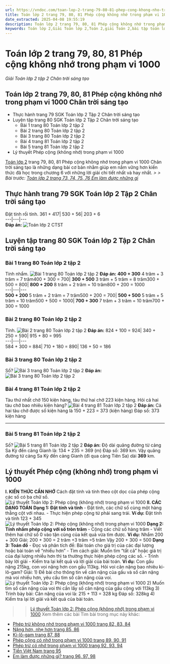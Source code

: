 ```yaml
---
url: https://vndoc.com/toan-lop-2-trang-79-80-81-phep-cong-khong-nho-trong-pham-vi-1000-266328
title: Toán lớp 2 trang 79, 80, 81 Phép cộng không nhớ trong phạm vi 1000 - Giải Toán lớp 2 tập 2 Chân trời sáng tạo - VnDoc.com
date_extracted: 2025-04-08 19:55:19
description: Toán lớp 2 trang 79, 80, 81 Phép cộng không nhớ trong phạm vi 1000 Chân trời sáng tạo nhằm ôn luyện và củng cố lại các kiến thức về Phép cộng không nhớ trong phạm vi 1000.
keywords: Toán lớp 2,Giải Toán lớp 2,Toán 2,giải Toán 2,bài tập toán lớp 2,toan lop 2,toán lớp 2 tập 2,toán 2 tập 2,học toán lớp 2,toán lớp 2 sách Chân trời,toán lớp 2 chân trời sáng tạo,Sách giáo khoa lớp 2 Chân trời sáng tạo,Toán lớp 2 trang 79 chân trời sáng tạo,Toán lớp 2 trang 80 chân trời sáng tạo tập 2,Toán lớp 2 trang 81 tập 2,Phép cộng không nhớ trong phạm vi 1000,Phép cộng không nhớ trong phạm vi 1000 trang 79
---
```


# Toán lớp 2 trang 79, 80, 81 Phép cộng không nhớ trong phạm vi 1000
 _Giải Toán lớp 2 tập 2 Chân trời sáng tạo_
## Toán lớp 2 trang 79, 80, 81 Phép cộng không nhớ trong phạm vi 1000 Chân trời sáng tạo
  * Thực hành trang 79 SGK Toán lớp 2 Tập 2 Chân trời sáng tạo
  * Luyện tập trang 80 SGK Toán lớp 2 Tập 2 Chân trời sáng tạo
    * Bài 1 trang 80 Toán lớp 2 tập 2
    * Bài 2 trang 80 Toán lớp 2 tập 2
    * Bài 3 trang 80 Toán lớp 2 tập 2
    * Bài 4 trang 81 Toán lớp 2 tập 2
    * Bài 5 trang 81 Toán lớp 2 tập 2
  * Lý thuyết Phép cộng \(không nhớ\) trong phạm vi 1000

[Toán lớp 2](<https://vndoc.com/toan-lop-2-sach-chan-troi-sang-tao>) trang 79, 80, 81 Phép cộng không nhớ trong phạm vi 1000 Chân trời sáng tạo là những dạng bài cơ bản nhằm giúp em nắm vững hơn kiến thức đã học trong chương 6 với những lời giải chi tiết nhất và hay nhất.
_> > Bài trước: [Toán lớp 2 trang 73, 74, 75, 76 Em làm được những gì](<https://vndoc.com/toan-lop-2-trang-73-74-75-76-em-lam-duoc-nhung-gi-266324>)_
## **Thực hành trang 79 SGK Toán lớp 2 Tập 2 Chân trời sáng tạo**
Đặt tính rồi tính.
361 + 417| 530 + 56| 203 + 6  
---|---|---  
**Đáp án:**
![Toán lớp 2 CTST](https://i.vdoc.vn/data/image/2022/05/25/toan-lop-2-trang-79-80-81-1.jpg)
## **Luyện tập trang 80 SGK Toán lớp 2 Tập 2 Chân trời sáng tạo**
### **Bài 1 trang 80 Toán lớp 2 tập 2**
Tính nhẩm.
![Bài 1 trang 80 Toán lớp 2 tập 2](https://i.vdoc.vn/data/image/2022/05/25/toan-lop-2-trang-79-80-81-2.jpg)
**Đáp án:**
**400 + 300** 4 trăm + 3 trăm = 7 trăm400 + 300 = 700| **300 + 500** 3 trăm + 5 trăm = 8 trăm300 + 500 = 800| **800 + 200** 8 trăm + 2 trăm = 10 trăm800 + 200 = 1000  
---|---|---  
**500 + 200** 5 trăm + 2 trăm = 7 trăm500 + 200 = 700| **500 + 500** 5 trăm + 5 trăm = 10 trăm500 + 500 = 1000| **700 + 300** 7 trăm + 3 trăm = 10 trăm700 + 300 = 1000  
### **Bài 2 trang 80 Toán lớp 2 tập 2**
Tính.
![Bài 2 trang 80 Toán lớp 2 tập 2](https://i.vdoc.vn/data/image/2022/05/25/toan-lop-2-trang-79-80-81-3.jpg)
**Đáp án:**
824 + 100 = 924| 340 + 250 = 590| 915 + 80 = 995  
---|---|---  
584 + 300 = 884| 710 + 180 = 890| 136 + 50 = 186  
### **Bài 3 trang 80 Toán lớp 2 tập 2**
Số?
![Bài 3 trang 80 Toán lớp 2 tập 2](https://i.vdoc.vn/data/image/2022/05/25/toan-lop-2-trang-79-80-81-4.jpg)
**Đáp án:**
![Bài 3 trang 80 Toán lớp 2 tập 2](https://i.vdoc.vn/data/image/2022/05/25/toan-lop-2-trang-79-80-81-5.jpg)
### **Bài 4 trang 81 Toán lớp 2 tập 2**
Tàu thứ nhất chở 150 kiện hàng, tàu thứ hai chở 223 kiện hàng. Hỏi cả hai tàu chở bao nhiêu kiện hàng?
![Bài 4 trang 81 Toán lớp 2 tập 2](https://i.vdoc.vn/data/image/2022/05/25/toan-lop-2-trang-79-80-81-6.jpg)
**Đáp án:**
Cả hai tàu chở được số kiện hàng là
150 + 223 = 373 \(kiện hàng\)
Đáp số: 373 kiện hàng
****
### **Bài 5 trang 81 Toán lớp 2 tập 2**
Số?
![Bài 5 trang 81 Toán lớp 2 tập 2](https://i.vdoc.vn/data/image/2022/05/25/toan-lop-2-trang-79-80-81-7.jpg)
**Đáp án:**
Độ dài quãng đường từ cảng Sa Kỳ đến cảng Gianh là:
134 + 235 = 369 \(m\)
Đáp số: 369 km.
Vậy quãng đường từ cảng Sa Kỳ đến cảng Gianh \(đi qua cảng Tiên Sa\) dài **369** km.
## Lý thuyết Phép cộng \(không nhớ\) trong phạm vi 1000
**I. KIẾN THỨC CẦN NHỚ**
Cách đặt tính và tính theo cột dọc của phép cộng các số có ba chữ số.
![Lý thuyết Toán lớp 2: Phép cộng \(không nhớ\) trong phạm vi 1000](https://i.vdoc.vn/data/image/2023/03/09/ly-thuyet-toan-lop-2-phep-cong-khong-nho-trong-pham-vi-1000-1.jpg)
**II. CÁC DẠNG TOÁN**
**Dạng 1: Đặt tính và tính**
\- Đặt tính, các chữ số cùng một hàng thẳng cột với nhau.
\- Thực hiện phép cộng từ phải sang trái.
**Ví dụ:** Đặt tính và tính 123 + 345
![Lý thuyết Toán lớp 2: Phép cộng \(không nhớ\) trong phạm vi 1000](https://i.vdoc.vn/data/image/2023/03/09/ly-thuyet-toan-lop-2-phep-cong-khong-nho-trong-pham-vi-1000-2.jpg)
**Dạng 2: Tính nhẩm phép cộng với số tròn trăm**
\- Cộng các chữ số hàng trăm
\- Viết thêm hai chữ số 0 vào tận cùng của kết quả vừa tìm được.
**Ví dụ:** Nhẩm 200 + 300
Giải:
200 + 300 = 2 trăm +3 trăm =5 trăm
Vậy 200 + 300 = 500
**Dạng 3: Toán đố**
\- Đọc và phân tích đề: Bài toán cho giá trị của các đại lượng hoặc bài toán về “nhiều hơn”
\- Tìm cách giải: Muốn tìm “tất cả” hoặc giá trị của đại lượng nhiều hơn thì ta thường thực hiện phép cộng các số.
\- Trình bày lời giải
\- Kiểm tra lại kết quả và lời giải của bài toán.
**Ví dụ:** Con gấu nặng 215kg, con voi nặng hơn con gấu 113kg. Hỏi voi cân nặng bao nhiêu ki-lô-gam?
Giải:
1\) Đề bài cho thông tin về cân nặng của gấu và số cân nặng mà voi nhiều hơn, yêu cầu tìm số cân nặng của voi.
![Lý thuyết Toán lớp 2: Phép cộng \(không nhớ\) trong phạm vi 1000](https://i.vdoc.vn/data/image/2023/03/09/ly-thuyet-toan-lop-2-phep-cong-khong-nho-trong-pham-vi-1000-3.jpg)
2\) Muốn tìm số cân nặng của voi thì cần lấy số cân nặng của gấu cộng với 113kg
3\) Trình bày bài:
Cân nặng của voi là:
215 + 113 = 328 kg
Đáp số: 328kg
4\) Kiểm tra lại lời giải và kết quả của bài toán.
>> [Lý thuyết Toán lớp 2: Phép cộng \(không nhớ\) trong phạm vi 1000](<https://vndoc.com/ly-thuyet-toan-lop-2-phep-cong-khong-nho-trong-pham-vi-1000-192123>)
Xem thêm các bài Tìm bài trong mục này khác:
  * [Phép trừ không nhớ trong phạm vi 1000 trang 82, 83, 84](</toan-lop-2-trang-82-83-84-phep-tru-khong-nho-trong-pham-vi-1000-266332>)
  * [Nặng hơn, nhẹ hơn trang 85, 86](</toan-lop-2-trang-85-86-nang-hon-nhe-hon-266337>)
  * [Ki-lô-gam trang 87, 88](</toan-lop-2-trang-87-88-ki-lo-gam-266344>)
  * [Phép cộng có nhớ trong phạm vi 1000 trang 89, 90, 91](</toan-lop-2-trang-89-90-91-phep-cong-co-nho-trong-pham-vi-1000-266386>)
  * [Phép trừ có nhớ trong phạm vi 1000 trang 92, 93, 94](</toan-lop-2-trang-92-93-94-phep-tru-co-nho-trong-pham-vi-1000-266402>)
  * [Tiền Việt Nam trang 95](</toan-lop-2-trang-95-tien-viet-nam-266406>)
  * [Em làm được những gì? trang 96, 97, 98](</toan-lop-2-trang-96-97-98-em-lam-duoc-nhung-gi-266434>)

